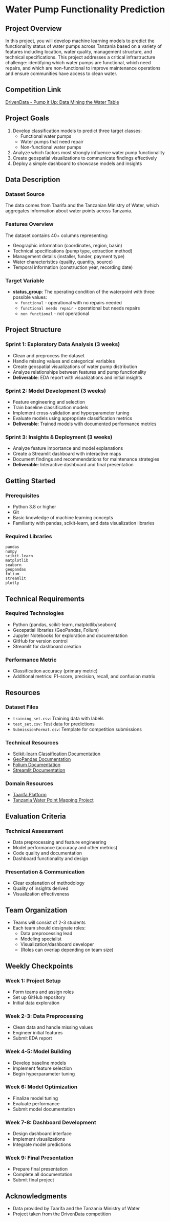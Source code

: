 # Water Pump Functionality Prediction

## Project Overview
In this project, you will develop machine learning models to predict the functionality status of water pumps across Tanzania based on a variety of features including location, water quality, management structure, and technical specifications. This project addresses a critical infrastructure challenge: identifying which water pumps are functional, which need repairs, and which are non-functional to improve maintenance operations and ensure communities have access to clean water.

## Competition Link
[DrivenData - Pump it Up: Data Mining the Water Table](https://www.drivendata.org/competitions/7/pump-it-up-data-mining-the-water-table/)


## Project Goals
1. Develop classification models to predict three target classes:
   - Functional water pumps
   - Water pumps that need repair
   - Non-functional water pumps
2. Analyze which factors most strongly influence water pump functionality
3. Create geospatial visualizations to communicate findings effectively
4. Deploy a simple dashboard to showcase models and insights

## Data Description

### Dataset Source
The data comes from Taarifa and the Tanzanian Ministry of Water, which aggregates information about water points across Tanzania.

### Features Overview
The dataset contains 40+ columns representing:
- Geographic information (coordinates, region, basin)
- Technical specifications (pump type, extraction method)
- Management details (installer, funder, payment type)
- Water characteristics (quality, quantity, source)
- Temporal information (construction year, recording date)

### Target Variable
- **status_group**: The operating condition of the waterpoint with three possible values:
  - `functional` - operational with no repairs needed
  - `functional needs repair` - operational but needs repairs
  - `non functional` - not operational

## Project Structure

### Sprint 1: Exploratory Data Analysis (3 weeks)
- Clean and preprocess the dataset
- Handle missing values and categorical variables
- Create geospatial visualizations of water pump distribution
- Analyze relationships between features and pump functionality
- **Deliverable**: EDA report with visualizations and initial insights

### Sprint 2: Model Development (3 weeks)
- Feature engineering and selection
- Train baseline classification models
- Implement cross-validation and hyperparameter tuning
- Evaluate models using appropriate classification metrics
- **Deliverable**: Trained models with documented performance metrics

### Sprint 3: Insights & Deployment (3 weeks)
- Analyze feature importance and model explanations
- Create a Streamlit dashboard with interactive maps
- Document findings and recommendations for maintenance strategies
- **Deliverable**: Interactive dashboard and final presentation

## Getting Started

### Prerequisites
- Python 3.8 or higher
- Git
- Basic knowledge of machine learning concepts
- Familiarity with pandas, scikit-learn, and data visualization libraries

### Required Libraries
```
pandas
numpy
scikit-learn
matplotlib
seaborn
geopandas
folium
streamlit
plotly
```

## Technical Requirements

### Required Technologies
- Python (pandas, scikit-learn, matplotlib/seaborn)
- Geospatial libraries (GeoPandas, Folium)
- Jupyter Notebooks for exploration and documentation
- GitHub for version control
- Streamlit for dashboard creation

### Performance Metric
- Classification accuracy (primary metric)
- Additional metrics: F1-score, precision, recall, and confusion matrix

## Resources

### Dataset Files
- `training_set.csv`: Training data with labels
- `test_set.csv`: Test data for predictions
- `SubmissionFormat.csv`: Template for competition submissions

### Technical Resources
- [Scikit-learn Classification Documentation](https://scikit-learn.org/stable/supervised_learning.html#supervised-learning)
- [GeoPandas Documentation](https://geopandas.org/en/stable/)
- [Folium Documentation](https://python-visualization.github.io/folium/)
- [Streamlit Documentation](https://docs.streamlit.io/)

### Domain Resources
- [Taarifa Platform](https://taarifa.org/)
- [Tanzania Water Point Mapping Project](https://www.maji.go.tz/)

## Evaluation Criteria

### Technical Assessment
- Data preprocessing and feature engineering
- Model performance (accuracy and other metrics)
- Code quality and documentation
- Dashboard functionality and design

### Presentation & Communication 
- Clear explanation of methodology
- Quality of insights derived
- Visualization effectiveness

## Team Organization
- Teams will consist of 2-3 students
- Each team should designate roles:
  - Data preprocessing lead
  - Modeling specialist
  - Visualization/dashboard developer
  - (Roles can overlap depending on team size)

## Weekly Checkpoints

### Week 1: Project Setup
- Form teams and assign roles
- Set up GitHub repository
- Initial data exploration

### Week 2-3: Data Preprocessing
- Clean data and handle missing values
- Engineer initial features
- Submit EDA report

### Week 4-5: Model Building
- Develop baseline models
- Implement feature selection
- Begin hyperparameter tuning

### Week 6: Model Optimization
- Finalize model tuning
- Evaluate performance
- Submit model documentation

### Week 7-8: Dashboard Development
- Design dashboard interface
- Implement visualizations
- Integrate model predictions

### Week 9: Final Presentation
- Prepare final presentation
- Complete all documentation
- Submit final project

## Acknowledgments
- Data provided by Taarifa and the Tanzania Ministry of Water
- Project taken from the DrivenData competition